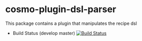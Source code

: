 cosmo-plugin-dsl-parser
===================

This package contains a plugin that manipulates the recipe dsl

- Build Status (develop master) [![Build Status](https://secure.travis-ci.org/CloudifySource/cosmo-plugin-dsl-parser.png?branch=master)](http://travis-ci.org/CloudifySource/cosmo-plugin-dsl-parser)
